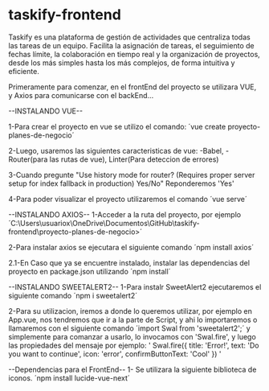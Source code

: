 # taskify-frontend
Taskify es una plataforma de gestión de actividades que centraliza todas las tareas de un equipo. Facilita la asignación de tareas, el seguimiento de fechas límite, la colaboración en tiempo real y la organización de proyectos, desde los más simples hasta los más complejos, de forma intuitiva y eficiente.

Primeramente para comenzar, en el frontEnd del proyecto se utilizara VUE, y Axios para comunicarse con el backEnd...

--INSTALANDO VUE--

1-Para crear el proyecto en vue se utilizo el comando:
´vue create proyecto-planes-de-negocio´

2-Luego, usaremos las siguientes caracteristicas de vue: -Babel, -Router(para las rutas de vue), Linter(Para deteccion de errores)

3-Cuando pregunte "Use history mode for router? (Requires proper server setup for index fallback in production) Yes/No" Reponderemos 'Yes'

4-Para poder visualizar el proyecto utilizaremos el comando
´vue serve´

--INSTALANDO AXIOS--
1-Acceder a la ruta del proyecto, por ejemplo
´C:\Users\usuariox\OneDrive\Documentos\GitHub\taskify-frontend\proyecto-planes-de-negocio>´

2-Para instalar axios se ejecutara el siguiente comando
´npm install axios´

2.1-En Caso que ya se encuentre instalado, instalar las dependencias del proyecto en package.json utilizando
´npm install´

--INSTALANDO SWEETALERT2--
1-Para instalr SweetAlert2 ejecutaremos el siguiente comando
´npm i sweetalert2´

2-Para su utilizacion, iremos a donde lo queremos utilizar, por ejemplo en App.vue, nos tendremos que ir a la
parte de Script, y ahi lo importaremos o llamaremos con el siguiente comando
´import Swal from 'sweetalert2';´
y simplemente para comanzar a usarlo, lo invocamos con 'Swal.fire', y luego las propiedades del mensaje por ejemplo:
'
Swal.fire({
  title: 'Error!',
  text: 'Do you want to continue',
  icon: 'error',
  confirmButtonText: 'Cool'
})
'

--Dependencias para el FrontEnd--
1- Se utilizara la siguiente biblioteca de iconos.
´npm install lucide-vue-next´